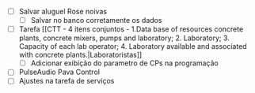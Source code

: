 - [ ] Salvar aluguel Rose noivas
	- [ ] Salvar no banco corretamente os dados
- [ ] Tarefa [[CTT - 4 itens conjuntos - 1.Data base of resources concrete plants, concrete mixers, pumps and laboratory; 2. Laboratory; 3. Capacity of each lab operator; 4. Laboratory available and associated with concrete plants.|Laboratoristas]]
	- [ ] Adicionar exibição do parametro de CPs na programação
- [ ] PulseAudio Pava Control
- [ ] Ajustes na tarefa de serviços  